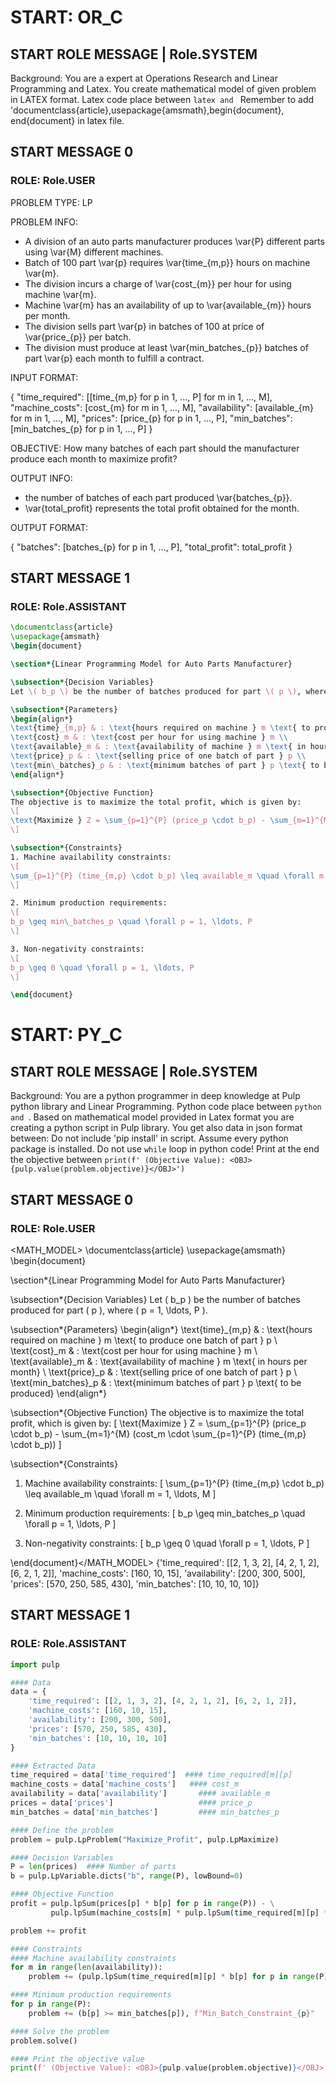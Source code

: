 # START: OR_C 
## START ROLE MESSAGE | Role.SYSTEM 
Background: You are a expert at Operations Research and Linear Programming and Latex. You create mathematical model of given problem in LATEX format. Latex code place between ```latex and ``` Remember to add 'documentclass{article},usepackage{amsmath},begin{document}, end{document} in latex file. 
## START MESSAGE 0 
### ROLE: Role.USER
<DESCRIPTION>
PROBLEM TYPE: LP

PROBLEM INFO:

- A division of an auto parts manufacturer produces \var{P} different parts using \var{M} different machines.
- Batch of 100 part \var{p} requires \var{time_{m,p}} hours on machine \var{m}.
- The division incurs a charge of \var{cost_{m}} per hour for using machine \var{m}.
- Machine \var{m} has an availability of up to \var{available_{m}} hours per month.
- The division sells part \var{p} in batches of 100 at price of \var{price_{p}} per batch.
- The division must produce at least \var{min_batches_{p}} batches of part \var{p} each month to fulfill a contract.

INPUT FORMAT: 

{
    "time_required": [[time_{m,p} for p in 1, ..., P] for m in 1, ..., M],
    "machine_costs": [cost_{m} for m in 1, ..., M],
    "availability": [available_{m} for m in 1, ..., M],
    "prices": [price_{p} for p in 1, ..., P],
    "min_batches": [min_batches_{p} for p in 1, ..., P]
}

OBJECTIVE: How many batches of each part should the manufacturer produce each month to maximize profit?

OUTPUT INFO:

- the number of batches of each part produced \var{batches_{p}}.
- \var{total_profit} represents the total profit obtained for the month.

OUTPUT FORMAT:

{
    "batches": [batches_{p} for p in 1, ..., P],
    "total_profit": total_profit
}
</DESCRIPTION>


## START MESSAGE 1 
### ROLE: Role.ASSISTANT
```latex
\documentclass{article}
\usepackage{amsmath}
\begin{document}

\section*{Linear Programming Model for Auto Parts Manufacturer}

\subsection*{Decision Variables}
Let \( b_p \) be the number of batches produced for part \( p \), where \( p = 1, \ldots, P \).

\subsection*{Parameters}
\begin{align*}
\text{time}_{m,p} & : \text{hours required on machine } m \text{ to produce one batch of part } p \\
\text{cost}_m & : \text{cost per hour for using machine } m \\
\text{available}_m & : \text{availability of machine } m \text{ in hours per month} \\
\text{price}_p & : \text{selling price of one batch of part } p \\
\text{min\_batches}_p & : \text{minimum batches of part } p \text{ to be produced}
\end{align*}

\subsection*{Objective Function}
The objective is to maximize the total profit, which is given by:
\[
\text{Maximize } Z = \sum_{p=1}^{P} (price_p \cdot b_p) - \sum_{m=1}^{M} (cost_m \cdot \sum_{p=1}^{P} (time_{m,p} \cdot b_p))
\]

\subsection*{Constraints}
1. Machine availability constraints:
\[
\sum_{p=1}^{P} (time_{m,p} \cdot b_p) \leq available_m \quad \forall m = 1, \ldots, M
\]

2. Minimum production requirements:
\[
b_p \geq min\_batches_p \quad \forall p = 1, \ldots, P
\]

3. Non-negativity constraints:
\[
b_p \geq 0 \quad \forall p = 1, \ldots, P
\]

\end{document}
```

# START: PY_C 
## START ROLE MESSAGE | Role.SYSTEM 
Background: You are a python programmer in deep knowledge at Pulp python library and Linear Programming. Python code place between ```python and ```. Based on mathematical model provided in Latex format you are creating a python script in Pulp library. You get also data in json format between: <DATA></DATA> Do not include 'pip install' in script. Assume every python package is installed. Do not use `while` loop in python code! Print at the end the objective between <OBJ></OBJ> `print(f' (Objective Value): <OBJ>{pulp.value(problem.objective)}</OBJ>')` 
## START MESSAGE 0 
### ROLE: Role.USER
<MATH_MODEL>
\documentclass{article}
\usepackage{amsmath}
\begin{document}

\section*{Linear Programming Model for Auto Parts Manufacturer}

\subsection*{Decision Variables}
Let \( b_p \) be the number of batches produced for part \( p \), where \( p = 1, \ldots, P \).

\subsection*{Parameters}
\begin{align*}
\text{time}_{m,p} & : \text{hours required on machine } m \text{ to produce one batch of part } p \\
\text{cost}_m & : \text{cost per hour for using machine } m \\
\text{available}_m & : \text{availability of machine } m \text{ in hours per month} \\
\text{price}_p & : \text{selling price of one batch of part } p \\
\text{min\_batches}_p & : \text{minimum batches of part } p \text{ to be produced}
\end{align*}

\subsection*{Objective Function}
The objective is to maximize the total profit, which is given by:
\[
\text{Maximize } Z = \sum_{p=1}^{P} (price_p \cdot b_p) - \sum_{m=1}^{M} (cost_m \cdot \sum_{p=1}^{P} (time_{m,p} \cdot b_p))
\]

\subsection*{Constraints}
1. Machine availability constraints:
\[
\sum_{p=1}^{P} (time_{m,p} \cdot b_p) \leq available_m \quad \forall m = 1, \ldots, M
\]

2. Minimum production requirements:
\[
b_p \geq min\_batches_p \quad \forall p = 1, \ldots, P
\]

3. Non-negativity constraints:
\[
b_p \geq 0 \quad \forall p = 1, \ldots, P
\]

\end{document}</MATH_MODEL>
<DATA>
{'time_required': [[2, 1, 3, 2], [4, 2, 1, 2], [6, 2, 1, 2]], 'machine_costs': [160, 10, 15], 'availability': [200, 300, 500], 'prices': [570, 250, 585, 430], 'min_batches': [10, 10, 10, 10]}</DATA>


## START MESSAGE 1 
### ROLE: Role.ASSISTANT
```python
import pulp

#### Data
data = {
    'time_required': [[2, 1, 3, 2], [4, 2, 1, 2], [6, 2, 1, 2]],
    'machine_costs': [160, 10, 15],
    'availability': [200, 300, 500],
    'prices': [570, 250, 585, 430],
    'min_batches': [10, 10, 10, 10]
}

#### Extracted Data
time_required = data['time_required']  #### time_required[m][p]
machine_costs = data['machine_costs']   #### cost_m
availability = data['availability']       #### available_m
prices = data['prices']                   #### price_p
min_batches = data['min_batches']         #### min_batches_p

#### Define the problem
problem = pulp.LpProblem("Maximize_Profit", pulp.LpMaximize)

#### Decision Variables
P = len(prices)  #### Number of parts
b = pulp.LpVariable.dicts("b", range(P), lowBound=0)

#### Objective Function
profit = pulp.lpSum(prices[p] * b[p] for p in range(P)) - \
         pulp.lpSum(machine_costs[m] * pulp.lpSum(time_required[m][p] * b[p] for p in range(P)) for m in range(len(machine_costs)))

problem += profit

#### Constraints
#### Machine availability constraints
for m in range(len(availability)):
    problem += (pulp.lpSum(time_required[m][p] * b[p] for p in range(P)) <= availability[m]), f"Availability_Constraint_{m}"

#### Minimum production requirements
for p in range(P):
    problem += (b[p] >= min_batches[p]), f"Min_Batch_Constraint_{p}"

#### Solve the problem
problem.solve()

#### Print the objective value
print(f' (Objective Value): <OBJ>{pulp.value(problem.objective)}</OBJ>')
```

